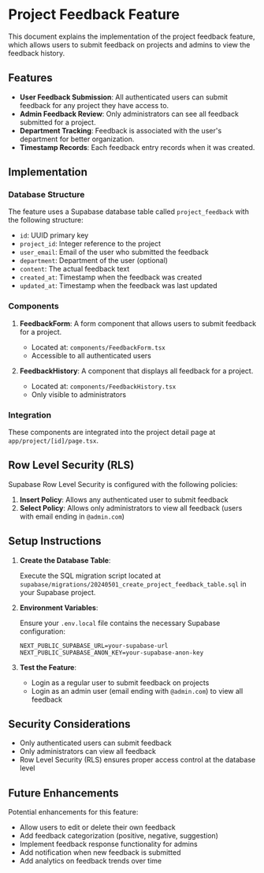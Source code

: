 # Project Feedback Feature

This document explains the implementation of the project feedback feature, which allows users to submit feedback on projects and admins to view the feedback history.

## Features

- **User Feedback Submission**: All authenticated users can submit feedback for any project they have access to.
- **Admin Feedback Review**: Only administrators can see all feedback submitted for a project.
- **Department Tracking**: Feedback is associated with the user's department for better organization.
- **Timestamp Records**: Each feedback entry records when it was created.

## Implementation

### Database Structure

The feature uses a Supabase database table called `project_feedback` with the following structure:

- `id`: UUID primary key
- `project_id`: Integer reference to the project
- `user_email`: Email of the user who submitted the feedback
- `department`: Department of the user (optional)
- `content`: The actual feedback text
- `created_at`: Timestamp when the feedback was created
- `updated_at`: Timestamp when the feedback was last updated

### Components

1. **FeedbackForm**: A form component that allows users to submit feedback for a project.
   - Located at: `components/FeedbackForm.tsx`
   - Accessible to all authenticated users

2. **FeedbackHistory**: A component that displays all feedback for a project.
   - Located at: `components/FeedbackHistory.tsx`
   - Only visible to administrators

### Integration

These components are integrated into the project detail page at `app/project/[id]/page.tsx`.

## Row Level Security (RLS)

Supabase Row Level Security is configured with the following policies:

1. **Insert Policy**: Allows any authenticated user to submit feedback
2. **Select Policy**: Allows only administrators to view all feedback (users with email ending in `@admin.com`)

## Setup Instructions

1. **Create the Database Table**:
   
   Execute the SQL migration script located at `supabase/migrations/20240501_create_project_feedback_table.sql` in your Supabase project.

2. **Environment Variables**:

   Ensure your `.env.local` file contains the necessary Supabase configuration:

   ```
   NEXT_PUBLIC_SUPABASE_URL=your-supabase-url
   NEXT_PUBLIC_SUPABASE_ANON_KEY=your-supabase-anon-key
   ```

3. **Test the Feature**:

   - Login as a regular user to submit feedback on projects
   - Login as an admin user (email ending with `@admin.com`) to view all feedback

## Security Considerations

- Only authenticated users can submit feedback
- Only administrators can view all feedback
- Row Level Security (RLS) ensures proper access control at the database level

## Future Enhancements

Potential enhancements for this feature:

- Allow users to edit or delete their own feedback
- Add feedback categorization (positive, negative, suggestion)
- Implement feedback response functionality for admins
- Add notification when new feedback is submitted
- Add analytics on feedback trends over time 